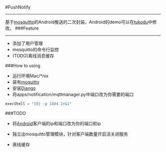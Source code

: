 #PushNotify
***
基于[mosquitto](http://mosquitto.org/)的Android推送的二次封装。Android的demo可以在[tukodu](https://github.com/tokudu/AndroidPushNotificationsDemo)中修改。
###Feature
***
* 添加了用户管理
* mosquitto的命令行监控
* (TODO)离线消息缓存

###How to using
* 运行环境Mac/*nix
* 装有[moquitto](http://mosquitto.org/)
* 安装[Django](https://www.djangoproject.com/)
* 将apps/notification/mqttmanager.py中端口改为你需要的端口
```python
execShell = "{0} -p 1884 2>&1"
```

###TODO
* 将[Android](https://github.com/tokudu/AndroidPushNotificationsDemo)客户端的ip和端口改为你的端口和ip

* 独立出mosquitto管理模块，针对客户端数量开启活关闭服务
* 离线缓存